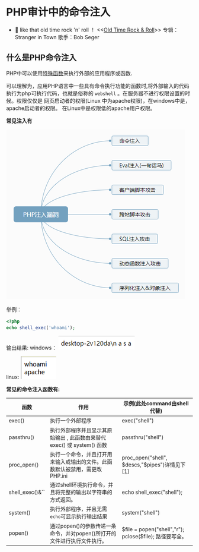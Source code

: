# PHP审计中的命令注入

- 👴 like that old time rock 'n' roll ！ 
<<[Old Time Rock & Roll](https://music.163.com/#/song?id=1098827)>> 
专辑：Stranger in Town
歌手：Bob Seger

##  什么是PHP命令注入

PHP中可以使用[特殊函数](PHP中的特殊函数.md)来执行外部的应用程序或函数.

可以理解为，应用PHP语言中一些具有命令执行功能的函数时,将外部输入的代码执行为php可执行代码，也就是俗称的 `webshell` 。在服务器不进行权限设置的时候。权限仅仅是 网页启动者的权限(Linux 中为apache权限)，在windows中是，apache启动者的权限。 在Linux中是权限低的apache用户权限。

**常见注入有**

![](img/6.png)



举例：
```php
<?php
echo shell_exec('whoami');
```

输出结果:
windows：
![](img/7.png)

linux:
![](img/8.png)

**常见的命令注入函数有:**

|函数|作用|示例(此处command由shell代替)|
|---|---|---|
|exec() | 执行一个外部程序|exec("shell")|
|passthru() |执行外部程序并且显示其原始输出 , 此函数由来替代 exec() 或 system() 函数|passthru("shell")|
|proc_open()|执行一个命令，并且打开用来输入或输出的文件。此函数默认被禁用，需更改PHP.ini|proc_open("shell", $descs,"$pipes")详情见下[1]|
|shell_exec()&``|通过shell环境执行命令，并且将完整的输出以字符串的方式返回。|echo shell_exec("shell");
|system()|执行外部程序，并且无需`echo`可显示执行输出结果|system("shell")|
|popen()|通过popen()的参数传递一条命令，并对popen()所打开的文件进行执行文件执行。|$file = popen("shell","r"); pclose($file); 路径要写全。|



